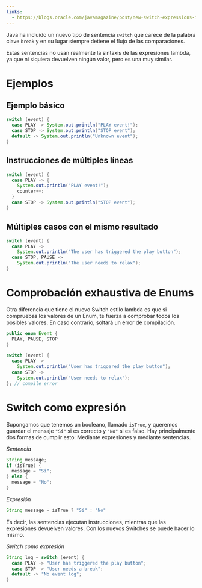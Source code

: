 ```yaml
---
links:
  - https://blogs.oracle.com/javamagazine/post/new-switch-expressions-in-java-12
---
```


Java ha incluido un nuevo tipo de sentencia `switch` que carece de la palabra clave `break` y en su lugar siempre detiene el flujo de las comparaciones.

Estas sentencias no usan realmente la sintaxis de las expresiones lambda, ya que ni siquiera devuelven ningún valor, pero es una muy similar.
# Ejemplos
## Ejemplo básico

```java
switch (event) {
  case PLAY -> System.out.println("PLAY event!");
  case STOP -> System.out.println("STOP event");
  default -> System.out.println("Unknown event");
}
```

## Instrucciones de múltiples líneas

```java
switch (event) {
  case PLAY -> {
    System.out.println("PLAY event!");
    counter++;
  }
  case STOP -> System.out.println("STOP event");
}
```

## Múltiples casos con el mismo resultado

```java
switch (event) {
  case PLAY -> 
    System.out.println("The user has triggered the play button");
  case STOP, PAUSE -> 
    System.out.println("The user needs to relax");
}
```

# Comprobación exhaustiva de Enums

Otra diferencia que tiene el nuevo Switch estilo lambda es que si compruebas los valores de un Enum, te fuerza a comprobar todos los posibles valores. En caso contrario, soltará un error de compilación.

```java
public enum Event {
  PLAY, PAUSE, STOP
}
```

```java
switch (event) {
  case PLAY ->
    System.out.println("User has triggered the play button");
  case STOP ->
    System.out.println("User needs to relax");
}; // compile error
```

# Switch como expresión

Supongamos que tenemos un booleano, llamado `isTrue`, y queremos guardar el mensaje `"Sí"` si es correcto y `"No"` si es falso. Hay principalmente dos formas de cumplir esto: Mediante expresiones y mediante sentencias.

*Sentencia*
```java
String message;
if (isTrue) {
  message = "Sí";
} else {
  message = "No";
}
```

*Expresión*
```java
String message = isTrue ? "Sí" : "No"
```

Es decir, las sentencias ejecutan instrucciones, mientras que las expresiones devuelven valores. Con los nuevos Switches se puede hacer lo mismo.

*Switch como expresión*
```java
String log = switch (event) {
  case PLAY -> "User has triggered the play button";
  case STOP -> "User needs a break";
  default -> "No event log";
}
```